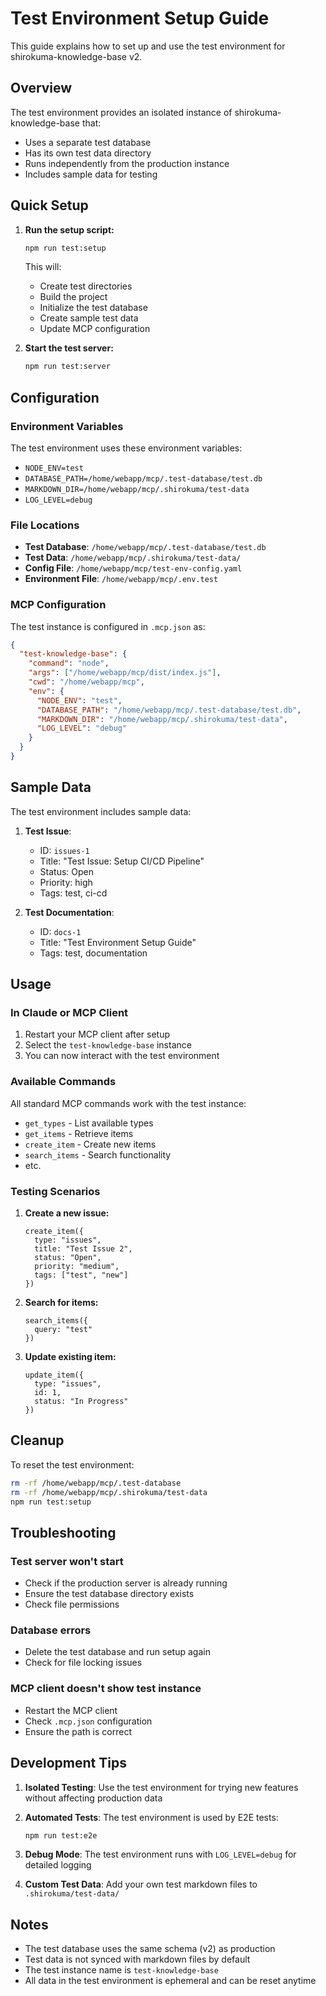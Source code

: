 # Test Environment Setup Guide

This guide explains how to set up and use the test environment for shirokuma-knowledge-base v2.

## Overview

The test environment provides an isolated instance of shirokuma-knowledge-base that:
- Uses a separate test database
- Has its own test data directory
- Runs independently from the production instance
- Includes sample data for testing

## Quick Setup

1. **Run the setup script:**
   ```bash
   npm run test:setup
   ```

   This will:
   - Create test directories
   - Build the project
   - Initialize the test database
   - Create sample test data
   - Update MCP configuration

2. **Start the test server:**
   ```bash
   npm run test:server
   ```

## Configuration

### Environment Variables

The test environment uses these environment variables:
- `NODE_ENV=test`
- `DATABASE_PATH=/home/webapp/mcp/.test-database/test.db`
- `MARKDOWN_DIR=/home/webapp/mcp/.shirokuma/test-data`
- `LOG_LEVEL=debug`

### File Locations

- **Test Database**: `/home/webapp/mcp/.test-database/test.db`
- **Test Data**: `/home/webapp/mcp/.shirokuma/test-data/`
- **Config File**: `/home/webapp/mcp/test-env-config.yaml`
- **Environment File**: `/home/webapp/mcp/.env.test`

### MCP Configuration

The test instance is configured in `.mcp.json` as:
```json
{
  "test-knowledge-base": {
    "command": "node",
    "args": ["/home/webapp/mcp/dist/index.js"],
    "cwd": "/home/webapp/mcp",
    "env": {
      "NODE_ENV": "test",
      "DATABASE_PATH": "/home/webapp/mcp/.test-database/test.db",
      "MARKDOWN_DIR": "/home/webapp/mcp/.shirokuma/test-data",
      "LOG_LEVEL": "debug"
    }
  }
}
```

## Sample Data

The test environment includes sample data:

1. **Test Issue**:
   - ID: `issues-1`
   - Title: "Test Issue: Setup CI/CD Pipeline"
   - Status: Open
   - Priority: high
   - Tags: test, ci-cd

2. **Test Documentation**:
   - ID: `docs-1`
   - Title: "Test Environment Setup Guide"
   - Tags: test, documentation

## Usage

### In Claude or MCP Client

1. Restart your MCP client after setup
2. Select the `test-knowledge-base` instance
3. You can now interact with the test environment

### Available Commands

All standard MCP commands work with the test instance:
- `get_types` - List available types
- `get_items` - Retrieve items
- `create_item` - Create new items
- `search_items` - Search functionality
- etc.

### Testing Scenarios

1. **Create a new issue:**
   ```
   create_item({
     type: "issues",
     title: "Test Issue 2",
     status: "Open",
     priority: "medium",
     tags: ["test", "new"]
   })
   ```

2. **Search for items:**
   ```
   search_items({
     query: "test"
   })
   ```

3. **Update existing item:**
   ```
   update_item({
     type: "issues",
     id: 1,
     status: "In Progress"
   })
   ```

## Cleanup

To reset the test environment:
```bash
rm -rf /home/webapp/mcp/.test-database
rm -rf /home/webapp/mcp/.shirokuma/test-data
npm run test:setup
```

## Troubleshooting

### Test server won't start
- Check if the production server is already running
- Ensure the test database directory exists
- Check file permissions

### Database errors
- Delete the test database and run setup again
- Check for file locking issues

### MCP client doesn't show test instance
- Restart the MCP client
- Check `.mcp.json` configuration
- Ensure the path is correct

## Development Tips

1. **Isolated Testing**: Use the test environment for trying new features without affecting production data

2. **Automated Tests**: The test environment is used by E2E tests:
   ```bash
   npm run test:e2e
   ```

3. **Debug Mode**: The test environment runs with `LOG_LEVEL=debug` for detailed logging

4. **Custom Test Data**: Add your own test markdown files to `.shirokuma/test-data/`

## Notes

- The test database uses the same schema (v2) as production
- Test data is not synced with markdown files by default
- The test instance name is `test-knowledge-base`
- All data in the test environment is ephemeral and can be reset anytime